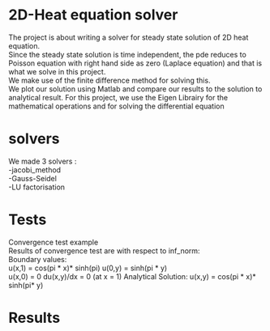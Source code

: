 # 2D-Heat equation solver

The project is about writing a solver for steady state solution of 2D heat equation.  
Since the steady state solution is time independent, the pde reduces to Poisson equation with right hand side as zero (Laplace equation) and that is what we solve in this project.  
We make use of the finite difference method for solving this.  
We plot our solution using Matlab and compare our results to the solution to analytical result.
For this project, we use the Eigen Librairy for the mathematical operations and for solving the differential equation

# solvers
We made 3 solvers :  
-jacobi_method   
-Gauss-Seidel   
-LU factorisation  

# Tests 
Convergence test example  
Results of convergence test are with respect to inf_norm:  
Boundary values:  
u(x,1) = cos(pi * x)* sinh(pi)
u(0,y) = sinh(pi * y)  
u(x,0) = 0
du(x,y)/dx = 0 (at x = 1)
Analytical Solution: u(x,y) = cos(pi * x)* sinh(pi* y)

# Results
